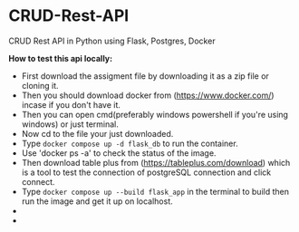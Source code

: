 # CRUD-Rest-API
CRUD Rest API in Python using Flask, Postgres, Docker

**How to test this api locally:**

- First download the assigment file by downloading it as a zip file or cloning it.
- Then you should download docker from (https://www.docker.com/) incase if you don't have it.
- Then you can open cmd(preferably windows powershell if you're using windows) or just terminal.
- Now cd to the file your just downloaded.
- Type `docker compose up -d flask_db` to run the container.
- Use 'docker ps -a' to check the status of the image.
- Then download table plus from (https://tableplus.com/download) which is a tool to test the connection of postgreSQL connection and click connect.
- Type `docker compose up --build flask_app` in the terminal to build then run the image and get it up on localhost.
- 
- 
